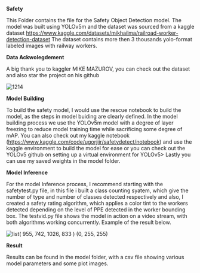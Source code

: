 **Safety**

This Folder contains the file for the Safety Object Detection model. 
The model was built using YOLOv5m and the dataset was sourced from a kaggle dataset https://www.kaggle.com/datasets/mikhailma/railroad-worker-detection-dataset
The dataset contains more then 3 thousands yolo-format labeled images with railway workers.

**Data Ackwolegdement**

A big thank you to kaggler MIKE MAZUROV, you can check out the dataset and also star the project on his github

![1214](https://user-images.githubusercontent.com/66518563/215277435-827f0fe6-1906-4add-b002-67669a0ef76f.jpg)

**Model Building**

To build the safety model, I would use the rescue notebook to build the model, as the steps in model buiding are clearly defined. In the model building process we use the 
YOLOv5m model with a degree of layer freezing to reduce model training time while sacrificing some degree of mAP. You can also check out my kaggle notebook 
(https://www.kaggle.com/code/ugorjiir/safetydetect/notebook) and use the 
kaggle environment to build the model for ease or you can check out the YOLOv5 github on setting up a virtual environment for YOLOv5> Lastly you can use my saved weights in the model folder.

**Model Inference**

For the model Inference process, I recommend starting with the safetytest.py file, in this file i built a class counting syatem, which give the number of type and 
number of classes detected respectively and also, I created a safety rating algorithm, which applies a color tint to the workers detected depending on the level of PPE detected in the worker bounding box.
The testvid.py file shows the model in action on a video stream, with both algorithms working concurrently. Example of the result below.

![list( 955, 742, 1026, 833 ) (0, 255, 255)](https://user-images.githubusercontent.com/66518563/215278365-58883c87-311f-44bc-815c-7b81acf4c310.jpg)

**Result**

Results can be found in the model folder, with a csv file showing various model parameters and some plot images.
